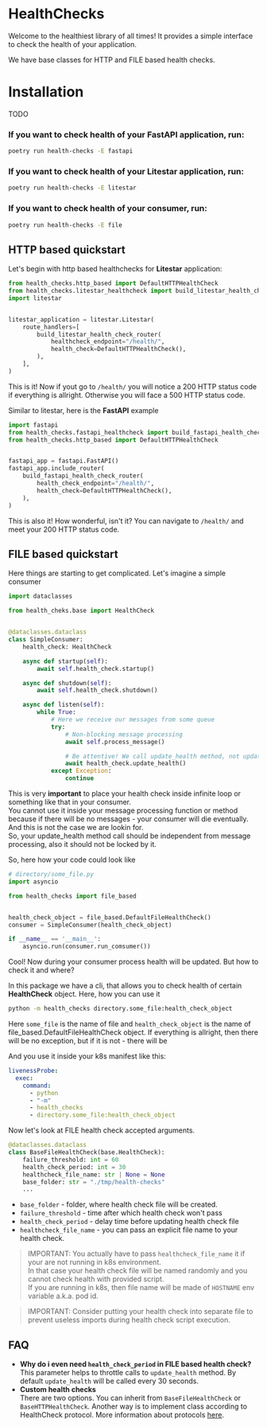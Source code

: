 # HealthChecks

Welcome to the healthiest library of all times! It provides a simple interface to check the health of your application.

We have base classes for HTTP and FILE based health checks.

# Installation

TODO

### If you want to check health of your **FastAPI** application, run:

```bash
poetry run health-checks -E fastapi
```

### If you want to check health of your **Litestar** application, run:

```bash
poetry run health-checks -E litestar
```

### If you want to check health of your **consumer**, run:

```bash
poetry run health-checks -E file
```

## HTTP based quickstart

Let's begin with http based healthchecks for **Litestar** application:

```python
from health_checks.http_based import DefaultHTTPHealthCheck
from health_checks.litestar_healthcheck import build_litestar_health_check_router
import litestar


litestar_application = litestar.Litestar(
    route_handlers=[
        build_litestar_health_check_router(
            healthcheck_endpoint="/health/",
            health_check=DefaultHTTPHealthCheck(),
        ),
    ],
)
```

This is it! Now if yout go to `/health/` you will notice a 200 HTTP status code if everything is allright. Otherwise you will face a 500 HTTP status code.

Similar to litestar, here is the **FastAPI** example

```python
import fastapi
from health_checks.fastapi_healthcheck import build_fastapi_health_check_router
from health_checks.http_based import DefaultHTTPHealthCheck


fastapi_app = fastapi.FastAPI()
fastapi_app.include_router(
    build_fastapi_health_check_router(
        health_check_endpoint="/health/",
        health_check=DefaultHTTPHealthCheck(),
    ),
)
```

This is also it! How wonderful, isn't it? You can navigate to `/health/` and meet your 200 HTTP status code.

## FILE based quickstart

Here things are starting to get complicated.
Let's imagine a simple consumer

```python
import dataclasses

from health_cheks.base import HealthCheck


@dataclasses.dataclass
class SimpleConsumer:
    health_check: HealthCheck

    async def startup(self):
        await self.health_check.startup()

    async def shutdown(self):
        await self.health_check.shutdown()

    async def listen(self):
        while True:
            # Here we receive our messages from some queue
            try:
                # Non-blocking message processing
                await self.process_message()

                # Be attentive! We call update_health method, not update_health_status.
                await health_check.update_health()
            except Exception:
                continue
```

This is very **important** to place your health check inside infinite loop or something like that in your consumer.  
You cannot use it inside your message processing function or method because if there will be no messages - your consumer will die eventually. And this is not the case we are lookin for.  
So, your update_health method call should be independent from message processing, also it should not be locked by it.

So, here how your code could look like

```python
# directory/some_file.py
import asyncio

from health_checks import file_based


health_check_object = file_based.DefaultFileHealthCheck()
consumer = SimpleConsumer(health_check_object)

if __name__ == '__main__':
    asyncio.run(consumer.run_comsumer())
```

Cool! Now during your consumer process health will be updated. But how to check it and where?

In this package we have a cli, that allows you to check health of certain **HealthCheck** object. Here, how you can use it

```bash
python -m health_checks directory.some_file:health_check_object
```

Here `some_file` is the name of file and `health_check_object` is the name of file_based.DefaultFileHealthCheck object.
If everything is allright, then there will be no exception, but if it is not - there will be

And you use it inside your k8s manifest like this:

```yaml
livenessProbe:
  exec:
    command:
      - python
      - "-m"
      - health_checks
      - directory.some_file:health_check_object
```

Now let's look at FILE health check accepted arguments.

```python
@dataclasses.dataclass
class BaseFileHealthCheck(base.HealthCheck):
    failure_threshold: int = 60
    health_check_period: int = 30
    healthcheck_file_name: str | None = None
    base_folder: str = "./tmp/health-checks"
    ...
```

- `base_folder` - folder, where health check file will be created.
- `failure_threshold` - time after which health check won't pass
- `health_check_period` - delay time before updating health check file
- `healthcheck_file_name` - you can pass an explicit file name to your health check.

> IMPORTANT: You actually have to pass `healthcheck_file_name` it if your are not running in k8s environment.  
> In that case your health check file will be named randomly and you cannot check health with provided script.  
> If you are running in k8s, then file name will be made of `HOSTNAME` env variable a.k.a. pod id.

> IMPORTANT: Consider putting your health check into separate file to prevent useless imports during health check script execution.

## FAQ

- **Why do i even need `health_check_period` in FILE based health check?**  
  This parameter helps to throttle calls to `update_health` method. By default `update_health` will be called every 30 seconds.
- **Custom health checks**  
  There are two options. You can inherit from `BaseFileHealthCheck` or `BaseHTTPHealthCheck`. Another way is to implement class according to HealthCheck protocol. More information about protocols [here](https://peps.python.org/pep-0544/).

